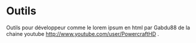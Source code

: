 Outils
======

Outils pour développeur comme le lorem ipsum en html par Gabdu88 de la chaine youtube http://www.youtube.com/user/PowercraftHD .
